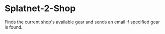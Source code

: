 # Splatnet-2-Shop
Finds the current shop's available gear and sends an email if specified gear is found.
